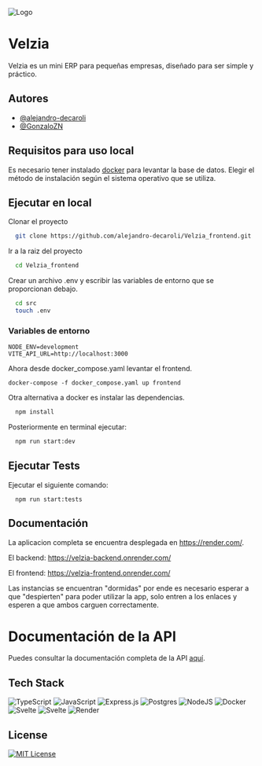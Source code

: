 ![Logo](https://github.com/user-attachments/assets/29c85e36-fe28-496c-8b20-be96fd504f4f)


# Velzia

Velzia es un mini ERP para pequeñas empresas, diseñado para ser simple y práctico.




## Autores

- [@alejandro-decaroli](https://github.com/alejandro-decaroli)
- [@GonzaloZN](https://github.com/GonzaloZN)


## Requisitos para uso local

Es necesario tener instalado [docker](https://www.docker.com/) para levantar la base de datos. Elegir el método de instalación según el sistema operativo que se utiliza.



    
## Ejecutar en local

Clonar el proyecto

```bash
  git clone https://github.com/alejandro-decaroli/Velzia_frontend.git
```

Ir a la raiz del proyecto

```bash
  cd Velzia_frontend
```

Crear un archivo .env y escribir las variables de entorno que se proporcionan debajo.

```bash
  cd src
  touch .env
``` 

### Variables de entorno

```
NODE_ENV=development
VITE_API_URL=http://localhost:3000
```

Ahora desde docker_compose.yaml levantar el frontend.

```
docker-compose -f docker_compose.yaml up frontend
``` 

Otra alternativa a docker es instalar las dependencias.

```bash
  npm install
```

Posteriormente en terminal ejecutar:

```bash
  npm run start:dev
```


## Ejecutar Tests

Ejecutar el siguiente comando:

```
  npm run start:tests
```


## Documentación

La aplicacion completa se encuentra desplegada en https://render.com/.

El backend: https://velzia-backend.onrender.com/

El frontend: https://velzia-frontend.onrender.com/

Las instancias se encuentran "dormidas" por ende es necesario esperar a que "despierten" para poder utilizar la app, solo entren a los enlaces y esperen a que ambos carguen correctamente.

# Documentación de la API

Puedes consultar la documentación completa de la API [aquí](src/docs/api.md).
## Tech Stack
![TypeScript](https://img.shields.io/badge/typescript-%23007ACC.svg?style=for-the-badge&logo=typescript&logoColor=white)
![JavaScript](https://img.shields.io/badge/javascript-%23323330.svg?style=for-the-badge&logo=javascript&logoColor=%23F7DF1E)
![Express.js](https://img.shields.io/badge/express.js-%23404d59.svg?style=for-the-badge&logo=express&logoColor=%2361DAFB)
![Postgres](https://img.shields.io/badge/postgres-%23316192.svg?style=for-the-badge&logo=postgresql&logoColor=white)
![NodeJS](https://img.shields.io/badge/node.js-6DA55F?style=for-the-badge&logo=node.js&logoColor=white)
![Docker](https://img.shields.io/badge/docker-%230db7ed.svg?style=for-the-badge&logo=docker&logoColor=white)
![Svelte](https://img.shields.io/badge/svelte-%23f1413d.svg?style=for-the-badge&logo=svelte&logoColor=white)
![Svelte](https://img.shields.io/badge/svelte-%23f1413d.svg?style=for-the-badge&logo=svelte&logoColor=white)
![Render](https://img.shields.io/badge/Render-%46E3B7.svg?style=for-the-badge&logo=render&logoColor=white)
## License

[![MIT License](https://img.shields.io/badge/License-MIT-green.svg)](https://choosealicense.com/licenses/mit/)
